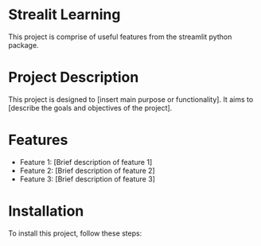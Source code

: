 # Strealit Learning
This project is comprise of useful features from the streamlit python package.

# Project Description
This project is designed to [insert main purpose or functionality]. It aims to [describe the goals and objectives of the project].

# Features
- Feature 1: [Brief description of feature 1]
- Feature 2: [Brief description of feature 2]
- Feature 3: [Brief description of feature 3]

# Installation
To install this project, follow these steps:


